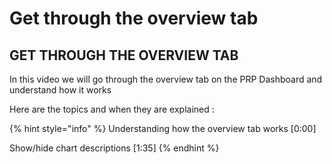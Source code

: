 # Get through the overview tab

## **GET THROUGH THE OVERVIEW TAB**

In this video we will go through the overview tab on the PRP Dashboard and understand how it works

Here are the topics and when they are explained :

{% hint style="info" %}
Understanding how the overview tab works \[0:00]&#x20;

Show/hide chart descriptions \[1:35]
{% endhint %}
